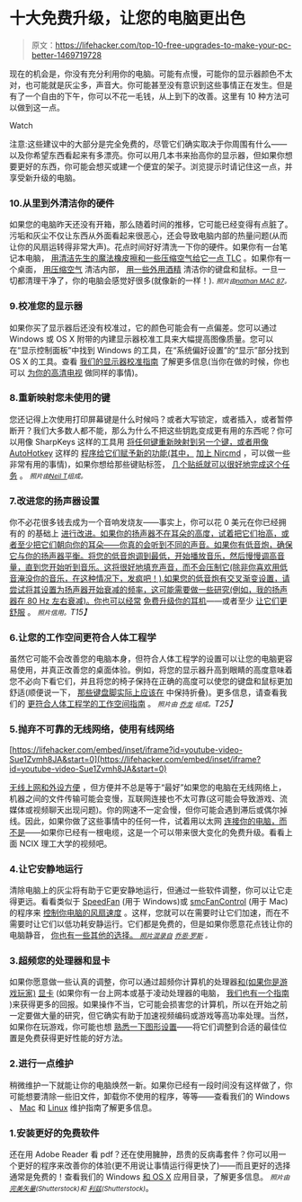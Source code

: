 # 十大免费升级，让您的电脑更出色

> 原文：<https://lifehacker.com/top-10-free-upgrades-to-make-your-pc-better-1469719728>

现在的机会是，你没有充分利用你的电脑。可能有点慢，可能你的显示器颜色不太对，也可能就是灰尘多，声音大。你可能甚至没有意识到这些事情正在发生。但是有了一个自由的下午，你可以不花一毛钱，从上到下的改善。这里有 10 种方法可以做到这一点。

Watch

注意:这些建议中的大部分是完全免费的，尽管它们确实取决于你周围有什么——以及你希望东西看起来有多漂亮。你可以用几本书来抬高你的显示器，但如果你想要更好的东西，你可能会想买或建一个便宜的架子。浏览提示时请记住这一点，并享受新升级的电脑。

### 10.从里到外清洁你的硬件

如果您的电脑昨天还没有开箱，那么随着时间的推移，它可能已经变得有点脏了。污垢和灰尘不仅让东西从外面看起来很恶心，还会导致电脑内部的热量问题(从而让你的风扇运转得非常大声)。花点时间好好清洗一下你的硬件。如果你有一台笔记本电脑， [用清洁先生的魔法橡皮擦和一些压缩空气给它一点 TLC](https://lifehacker.com/give-your-old-slow-overheating-laptop-new-life-and-an-5934602) 。如果你有一个桌面， [用压缩空气](http://lifehacker.com/this-is-lifehackers-summer-series-keep-your-pc-running-5816630) 清洁内部， [用一些外用酒精](http://lifehacker.com/how-to-properly-clean-all-your-gadgets-without-ruining-5875667) 清洁你的键盘和鼠标。一旦一切都清理干净了，你的电脑会感觉好很多(就像新的一样！). *<small>照片由</small>*[*<small>nathan MAC 87</small>*](http://www.flickr.com/photos/72841285@N00/4411344498)*<small>。</small>*

### 9.校准您的显示器

如果你买了显示器后还没有校准过，它的颜色可能会有一点偏差。您可以通过 Windows 或 OS X 附带的内建显示器校准工具来大幅提高图像质量。您可以在“显示控制面板”中找到 Windows 的工具，在“系统偏好设置”的“显示”部分找到 OS X 的工具。查看 [我们的显示器校准指南](https://lifehacker.com/how-do-i-calibrate-my-computers-monitor-for-the-best-pi-5882632) 了解更多信息(当你在做的时候，你也可以 [为你的高清电视](http://lifehacker.com/how-to-calibrate-your-hdtv-for-better-video-quality-in-5858625) 做同样的事情)。

### 8.重新映射您未使用的键

您还记得上次使用打印屏幕键是什么时候吗？或者大写锁定，或者插入，或者暂停断开？我们大多数人都不能，那么为什么不把这些钥匙变成更有用的东西呢？你可以用像 SharpKeys 这样的工具用 [将任何键重新映射到另一个键，或者用像 AutoHotkey](https://lifehacker.com/disable-and-remap-any-key-with-sharpkeys-305993) 这样的 [程序给它们赋予新的功能(其中，](http://lifehacker.com/turn-any-action-into-a-keyboard-shortcut-a-beginners-g-316589) [加上 Nircmd](http://lifehacker.com/perform-nearly-any-windows-task-with-one-keystroke-5883870) ，可以做一些非常有用的事情)，如果你想给那些键贴标签， [几个贴纸就可以很好地完成这个任务](http://lifehacker.com/hacker-challenge-winner-build-a-wireless-wearable-poi-5973902) 。 *<small>照片由</small>*[*<small>Neil T</small>*](http://www.flickr.com/photos/neilt/17110962/)*<small>组成。</small>*

### 7.改进您的扬声器设置

你不必花很多钱去成为一个音响发烧友——事实上，你可以花 0 美元在你已经拥有的 的基础上 [进行改进。如果你的扬声器不在耳朵的高度，试着把它们抬高，或者至少把它们朝向你的耳朵——你真的会听到不同的声音。如果你有低音炮，确保它与你的扬声器平衡。将您的低音炮调到最低，开始播放音乐，然后慢慢调高音量，直到您开始听到音乐。这将很好地填充声音，而不会压制它(除非你喜欢用低音淹没你的音乐，在这种情况下，发疯吧！).如果您的低音炮有交叉渐变设置，请尝试将其设置为扬声器开始衰减的频率，这可能需要做一些研究(例如，我的扬声器在 80 Hz 左右衰减)。你也可以经常](https://lifehacker.com/how-to-be-an-audiophile-on-the-cheap-5883665) [免费升级你的耳机](http://lifehacker.com/upgrade-a-pair-of-mid-range-headphones-to-an-audiophile-1456454424)——或者至少 [让它们更舒服](https://lifehacker.com/make-your-tight-brain-squeezing-headphones-more-comfor-5886125) 。 *<small>照片信用。</small>T15】*

### 6.让您的工作空间更符合人体工程学

虽然它可能不会改善您的电脑本身，但符合人体工程学的设置可以让您的电脑更容易使用，并真正改善您的桌面体验。例如，将您的显示器升高到眼睛的高度意味着您不必向下看它们，并且将您的椅子保持在正确的高度可以使您的键盘和鼠标更加舒适(顺便说一下， [那些键盘脚实际上应该在](https://lifehacker.com/leave-your-keyboard-feet-folded-in-for-better-ergonomic-514381372) 中保持折叠)。更多信息，请查看我们的 [更符合人体工程学的工作空间指南](http://lifehacker.com/how-to-ergonomically-optimize-your-workspace-30833302) 。 *<small>照片由</small>* [*<small>乔龙</small>*](http://www.flickr.com/photos/joelogon/324259281/) *<small>组成。</small>T25】*

### 5.抛弃不可靠的无线网络，使用有线网络

 [https://lifehacker.com/embed/inset/iframe?id=youtube-video-Sue1Zvmh8JA&start=0](https://lifehacker.com/embed/inset/iframe?id=youtube-video-Sue1Zvmh8JA&start=0) 

[无线上网和外设方便](https://lifehacker.com/how-to-go-completely-wireless-in-your-home-5654600) ，但方便并不总是等于“最好”如果您的电脑在无线网络上，机器之间的文件传输可能会变慢，互联网连接也不太可靠(这可能会导致游戏、流媒体或视频聊天出现问题)。你的网速不一定会慢，但你可能会遇到滞后或偶尔掉线。因此，如果你做了这些事情中的任何一件，试着用以太网 [连接你的电脑，而不是](http://lifehacker.com/how-to-ditch-slow-wireless-speeds-and-go-completely-wir-5782479)——如果你已经有一根电缆，这是一个可以带来很大变化的免费升级。看看上面 NCIX 理工大学的视频吧。

### 4.让它安静地运行

清除电脑上的灰尘将有助于它更安静地运行，但通过一些软件调整，你可以让它走得更远。看看类似于 [SpeedFan](http://www.almico.com/speedfan.php) (用于 Windows)或 [smcFanControl](http://http://81.169.182.62/~eidac/software/smcfancontrol2/index.html) (用于 Mac)的程序来 [控制你电脑的风扇速度](https://lifehacker.com/control-your-computers-fan-speeds-for-better-performanc-5866009) 。这样，您就可以在需要时让它们加速，而在不需要时让它们以低功耗安静运行。它们都是免费的，但是如果你愿意花点钱让你的电脑静音， [你也有一些其他的选择。 *<small>照片混录自</small>*](http://lifehacker.com/how-to-silence-your-noisy-computer-and-keep-it-cool-as-5921374) [*<small>乔恩·罗斯</small>*](http://www.flickr.com/photos/jon_a_ross/2476943995/) *<small>。</small>*

### 3.超频您的处理器和显卡

如果你愿意做一些认真的调整，你可以通过超频你计算机的处理器[和(如果你是游戏玩家)](https://lifehacker.com/a-beginners-introduction-to-overclocking-your-intel-pr-5580998) [显卡](http://lifehacker.com/how-to-overclock-your-video-card-and-boost-your-gaming-30799346) (如果你有一台上网本或基于凌动处理器的电脑， [我们也有一个指南](https://lifehacker.com/speed-up-your-low-powered-pc-or-netbook-by-overclocking-5842094) )来获得更多的回报。如果操作不当，它可能会损害您的计算机，所以在开始之前一定要做大量的研究，但它确实有助于加速视频编码或游戏等高功率处理。当然，如果你在玩游戏，你可能也想 [熟悉一下图形设置](http://lifehacker.com/get-more-from-your-games-a-beginners-guide-to-graphics-5985304)——将它们调整到合适的最佳位置是免费获得更好性能的好方法。

### 2.进行一点维护

稍微维护一下就能让你的电脑焕然一新。如果你已经有一段时间没有这样做了，你可能想要清除一些旧文件，卸载你不使用的程序，等等——查看我们的 Windows 、 [Mac](http://lifehacker.com/what-kind-of-maintenance-do-i-need-to-do-on-my-mac-5814440) 和 [Linux](http://lifehacker.com/what-kind-of-maintenance-do-i-need-to-do-on-my-linux-pc-5817282) 维护指南了解更多信息。

### 1.安装更好的免费软件

还在用 Adobe Reader 看 pdf？还在使用臃肿，昂贵的反病毒套件？你可以用一个更好的程序来改善你的体验(更不用说让事情运行得更快了)——而且更好的选择通常是免费的！查看我们的 Windows [和 OS X](http://lifehacker.com/the-lifehacker-app-directory-mac-os-x-5825400) 应用目录，了解更多信息。 *<small>照片由</small>* [*<small>完美矢量</small>*](http://www.shutterstock.com/pic.mhtml?id=104556842)*<small>(Shutterstock)和</small>* [*<small>利兹</small>*](http://www.shutterstock.com/pic.mhtml?id=118772395)*<small>(Shutterstock)</small>*。